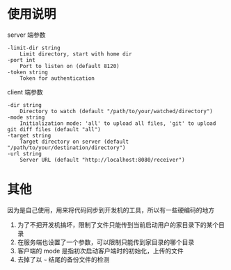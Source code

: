 # 使用说明

server 端参数
```Shell
-limit-dir string
    Limit directory, start with home dir
-port int
    Port to listen on (default 8120)
-token string
    Token for authentication
```

client 端参数
```Shell
-dir string
    Directory to watch (default "/path/to/your/watched/directory")
-mode string
    Initialization mode: 'all' to upload all files, 'git' to upload git diff files (default "all")
-target string
    Target directory on server (default "/path/to/your/destination/directory")
-url string
    Server URL (default "http://localhost:8080/receiver")
```

# 其他

因为是自己使用，用来将代码同步到开发机的工具，所以有一些硬编码的地方

1. 为了不把开发机搞坏，限制了文件只能传到当前启动用户的家目录下的某个目录
2. 在服务端也设置了一个参数，可以限制只能传到家目录的哪个目录
3. 客户端的 mode 是指初次启动客户端时的初始化，上传的文件
4. 去掉了以 `~` 结尾的备份文件的检测